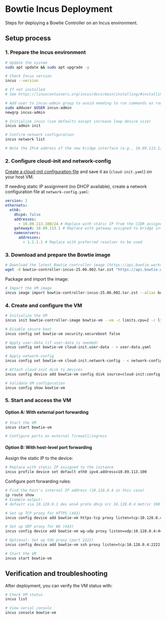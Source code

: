 # Bowtie Incus Deployment

Steps for deploying a Bowtie Controller on an Incus environment.

## Setup process

### 1. Prepare the Incus environment

```bash
# Update the system
sudo apt update && sudo apt upgrade -y

# Check Incus version
incus --version

# If not installed
# See https://linuxcontainers.org/incus/docs/main/installing/#installing 

# Add user to incus-admin group to avoid needing to run commands as root
sudo adduser $USER incus-admin
newgrp incus-admin

# Initialize incus (use defaults except increase loop device size)
incus admin init

# Confirm network configuration
incus network list

# Note the IPv4 address of the new bridge interface (e.g., 10.89.113.1/24)
```

### 2. Configure cloud-init and network-config

[Create a cloud-init configuration file](https://github.com/bowtieworks/deployment-tools/tree/main/tools/cloud-init-generator) and save it as (`cloud-init.yaml`) on your host VM.

If needing static IP assignment (no DHCP available), create a network configuration file at `network-config.yaml`:

```yaml
version: 2
ethernets:
  eth0:
    dhcp4: false
    addresses:
      - 10.89.113.100/24 # Replace with static IP from the CIDR assigned to the bridge interface
    gateway4: 10.89.113.1 # Replace with gateway assigned to bridge interface
    nameservers:
      addresses:
        - 1.1.1.1 # Replace with preferred resolver to be used
```

### 3. Download and prepare the Bowtie image

```bash
# Download the latest Bowtie controller image (https://api.bowtie.works/platforms/Incus)
wget -O bowtie-controller-incus-25.06.002.tar.zst "https://api.bowtie.works/api/v1/package/4654/download/"
```

Package and import the image: 

```bash
# Import the VM image
incus image import bowtie-controller-incus-25.06.002.tar.zst --alias bowtie-controller-image
```

### 4. Create and configure the VM

```bash
# Initialize the VM
incus init bowtie-controller-image bowtie-vm --vm -c limits.cpu=2 -c limits.memory=4GB -s default

# Disable secure boot
incus config set bowtie-vm security.secureboot false

# Apply user-data (if user-data is needed)
incus config set bowtie-vm cloud-init.user-data - < user-data.yaml

# Apply network-config
incus config set bowtie-vm cloud-init.network-config - < network-config.yaml

# Attach cloud-init disk to devices
incus config device add bowtie-vm config disk source=cloud-init:config

# Validate VM configuration
incus config show bowtie-vm
```

### 5. Start and access the VM

#### Option A: With external port forwarding

```bash
# Start the VM
incus start bowtie-vm

# Configure ports on external firewall/ingress
```

#### Option B: With host-level port forwarding

Assign the static IP to the device:

```bash
# Replace with static IP assigned to the instance
incus profile device set default eth0 ipv4.address=10.89.113.100
```

Configure port forwarding rules:

```bash
# Find the host's internal IP address (10.128.0.4 in this case)
ip route show
# Example output:
# default via 10.128.0.1 dev ens4 proto dhcp src 10.128.0.4 metric 100

# Set up TCP proxy for HTTPS (443)
incus config device add bowtie-vm https-tcp proxy listen=tcp:10.128.0.4:443 connect=tcp:10.89.113.100:443 nat=true

# Set up UDP proxy for WG (443)
incus config device add bowtie-vm wg-udp proxy listen=udp:10.128.0.4:443 connect=udp:10.89.113.100:443 nat=true

# Optional: Set up SSH proxy (port 2222)
incus config device add bowtie-vm ssh proxy listen=tcp:10.128.0.4:2222 connect=tcp:10.89.113.100:22 nat=true

# Start the VM
incus start bowtie-vm
```

## Verification and troubleshooting

After deployment, you can verify the VM status with:

```bash
# Check VM status
incus list

# View serial console
incus console bowtie-vm
```
